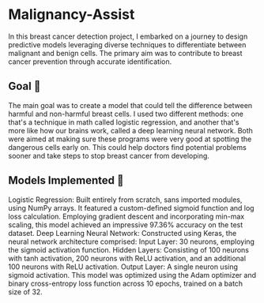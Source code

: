 # Malignancy-Assist
In this breast cancer detection project, I embarked on a journey to design predictive models leveraging diverse techniques to differentiate between malignant and benign cells. The primary aim was to contribute to breast cancer prevention through accurate identification.

## Goal 🎯

The main goal was to create a model that could tell the difference between harmful and non-harmful breast cells. I used two different methods: one that's a technique in math called logistic regression, and another that's more like how our brains work, called a deep learning neural network. Both were aimed at making sure these programs were very good at spotting the dangerous cells early on. This could help doctors find potential problems sooner and take steps to stop breast cancer from developing.

## Models Implemented 🧠

Logistic Regression: Built entirely from scratch, sans imported modules, using NumPy arrays. It featured a custom-defined sigmoid function and log loss calculation. Employing gradient descent and incorporating min-max scaling, this model achieved an impressive 97.36% accuracy on the test dataset.
Deep Learning Neural Network: Constructed using Keras, the neural network architecture comprised:
Input Layer: 30 neurons, employing the sigmoid activation function.
Hidden Layers: Consisting of 100 neurons with tanh activation, 200 neurons with ReLU activation, and an additional 100 neurons with ReLU activation.
Output Layer: A single neuron using sigmoid activation.
This model was optimized using the Adam optimizer and binary cross-entropy loss function across 10 epochs, trained on a batch size of 32.
